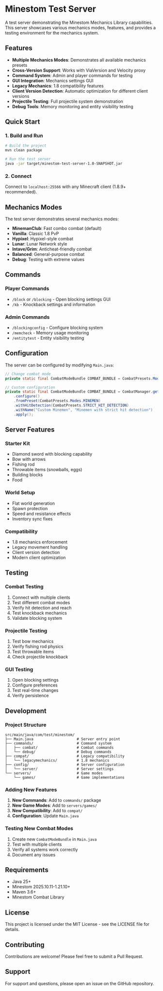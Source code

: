 # Minestom Test Server

A test server demonstrating the Minestom Mechanics Library capabilities. This server showcases various mechanics modes, features, and provides a testing environment for the mechanics system.

## Features

- **Multiple Mechanics Modes**: Demonstrates all available mechanics presets
- **Cross-Version Support**: Works with ViaVersion and Velocity proxy
- **Command System**: Admin and player commands for testing
- **GUI Integration**: Mechanics settings GUI
- **Legacy Mechanics**: 1.8 compatibility features
- **Client Version Detection**: Automatic optimization for different client versions
- **Projectile Testing**: Full projectile system demonstration
- **Debug Tools**: Memory monitoring and entity visibility testing

## Quick Start

### 1. Build and Run

```bash
# Build the project
mvn clean package

# Run the test server
java -jar target/minestom-test-server-1.0-SNAPSHOT.jar
```

### 2. Connect

Connect to `localhost:25566` with any Minecraft client (1.8.9+ recommended).

## Mechanics Modes

The test server demonstrates several mechanics modes:

- **MinemanClub**: Fast combo combat (default)
- **Vanilla**: Classic 1.8 PvP
- **Hypixel**: Hypixel-style combat
- **Lunar**: Lunar Network style
- **Intave/Grim**: Anticheat-friendly combat
- **Balanced**: General-purpose combat
- **Debug**: Testing with extreme values

## Commands

### Player Commands

- `/block` or `/blocking` - Open blocking settings GUI
- `/kb` - Knockback settings and information

### Admin Commands

- `/blockingconfig` - Configure blocking system
- `/memcheck` - Memory usage monitoring
- `/entitytest` - Entity visibility testing

## Configuration

The server can be configured by modifying `Main.java`:

```java
// Change combat mode
private static final CombatModeBundle COMBAT_BUNDLE = CombatPresets.Modes.VANILLA;

// Custom configuration
private static final CombatModeBundle COMBAT_BUNDLE = CombatManager.getInstance()
    .configure()
    .fromPreset(CombatPresets.Modes.MINEMEN)
    .withHitDetection(CombatPresets.STRICT_HIT_DETECTION)
    .withName("Custom Minemen", "Minemen with strict hit detection")
    .apply();
```

## Server Features

### Starter Kit
- Diamond sword with blocking capability
- Bow with arrows
- Fishing rod
- Throwable items (snowballs, eggs)
- Building blocks
- Food

### World Setup
- Flat world generation
- Spawn protection
- Speed and resistance effects
- Inventory sync fixes

### Compatibility
- 1.8 mechanics enforcement
- Legacy movement handling
- Client version detection
- Modern client optimization

## Testing

### Combat Testing
1. Connect with multiple clients
2. Test different combat modes
3. Verify hit detection and reach
4. Test knockback mechanics
5. Validate blocking system

### Projectile Testing
1. Test bow mechanics
2. Verify fishing rod physics
3. Test throwable items
4. Check projectile knockback

### GUI Testing
1. Open blocking settings
2. Configure preferences
3. Test real-time changes
4. Verify persistence

## Development

### Project Structure

```
src/main/java/com/test/minestom/
├── Main.java                    # Server entry point
├── commands/                    # Command system
│   ├── combat/                  # Combat commands
│   └── debug/                   # Debug commands
├── compat/                      # Legacy compatibility
│   └── legacymechanics/         # 1.8 mechanics
├── config/                      # Server configuration
│   └── server/                  # Server settings
└── servers/                     # Game modes
    └── games/                   # Game implementations
```

### Adding New Features

1. **New Commands**: Add to `commands/` package
2. **New Game Modes**: Add to `servers/games/`
3. **New Compatibility**: Add to `compat/`
4. **Configuration**: Update `Main.java`

### Testing New Combat Modes

1. Create new `CombatModeBundle` in `Main.java`
2. Test with multiple clients
3. Verify all systems work correctly
4. Document any issues

## Requirements

- Java 25+
- Minestom 2025.10.11-1.21.10+
- Maven 3.6+
- Minestom Combat Library

## License

This project is licensed under the MIT License - see the LICENSE file for details.

## Contributing

Contributions are welcome! Please feel free to submit a Pull Request.

## Support

For support and questions, please open an issue on the GitHub repository.

